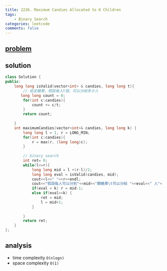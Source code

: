 ```yaml
---
title: 2226. Maximum Candies Allocated to K Children
tags:
    - Binary Search
categories: leetcode
comments: false
---
```



## [problem](https://leetcode.com/problems/maximum-candies-allocated-to-k-children/)

## solution
```c++
class Solution {
public:
    long long isValid(vector<int> & candies, long long t){
        // 給定糖果，假設每人t個，可以分給多少人
       long long count = 0;
        for(int c:candies){
            count += c/t;
        }
        return count;
        
    }
    int maximumCandies(vector<int>& candies, long long k) {
        long long l = 1, r = LONG_MIN;
        for(int c:candies){
            r = max(r, (long long)c);
        }
        
        // binary search
        int ret= 0;
        while(l<=r){
            long long mid = l +(r-l)/2;
            long long eval = isValid(candies, mid);
            cout<<l<<" "<<r<<endl;
            cout<<"假設每人可以分到"<<mid<<"顆糖果\t可以分給 "<<eval<<" 人"<<endl;
            if(eval < k) r = mid-1;
            else if(eval>=k) {
                ret = mid;
                l = mid+1;
            }
            
        }
        return ret;
    }
};
```
## analysis
- time complexity `O(nlogn)`
- space complexity `O(1)`